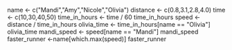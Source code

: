 name <- c("Mandi","Amy","Nicole","Olivia")
distance <- c(0.8,3.1,2.8,4.0)
time <- c(10,30,40,50)
time_in_hours <- time / 60
time_in_hours
speed <- distance / time_in_hours
olivia_time <- time_in_hours[name == "Olivia"]
olivia_time
mandi_speed <- speed[name == "Mandi"]
mandi_speed
faster_runner <-name[which.max(speed)]
faster_runner


